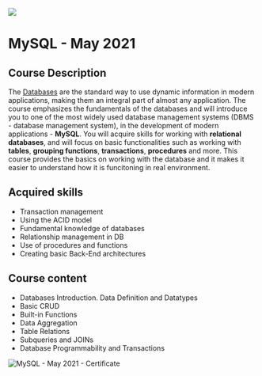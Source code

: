 ![](https://camo.githubusercontent.com/42a8354a436ef9f08168b5b971dbc7646ab3abfdf1056db81c3bdd5734b97e9f/68747470733a2f2f6e616b6f762e636f6d2f77702d636f6e74656e742f75706c6f6164732f323031342f30312f536f6674776172652d556e69766572736974792d4c6f676f2d626c75652d686f72697a6f6e74616c2e706e67)

# MySQL - May 2021

## Course Description

The [Databases](https://softuni.bg/trainings/3010/java-oop-october-2020) are the standard way to use dynamic information in modern applications, making them an integral part of almost any application. The course emphasizes the fundamentals of the databases and will introduce you to one of the most widely used database management systems (DBMS - database management system), in the development of modern applications - **MySQL**. You will acquire skills for working with **relational databases**, and will focus on basic functionalities such as working with **tables**, **grouping functions**, **transactions**, **procedures** and more. This course provides the basics on working with the database and it makes it easier to understand how it is funcitoning in real environment.

## Acquired skills

- Transaction management
- Using the ACID model 
- Fundamental knowledge of databases
- Relationship management in DB
- Use of procedures and functions
- Creating basic Back-End architectures

## Course content

- Databases Introduction. Data Definition and Datatypes 
- Basic CRUD 
- Built-in Functions
- Data Aggregation
- Table Relations 
- Subqueries and JOINs 
- Database Programmability and Transactions 

![MySQL - May 2021 - Certificate](https://user-images.githubusercontent.com/76119513/158354217-c5a8313c-eea2-44e2-83da-a70e0219d653.jpeg)


